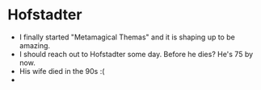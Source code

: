 # Hofstadter
- I finally started "Metamagical Themas" and it is shaping up to be amazing.
- I should reach out to Hofstadter some day. Before he dies? He's 75 by now.
- His wife died in the 90s :(
- 
